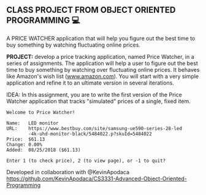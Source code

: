 ## CLASS PROJECT FROM OBJECT ORIENTED PROGRAMMING :computer:

A PRICE WATCHER application that will help you figure out the best time to buy something by watching fluctuating online prices.

**PROJECT:** develop a price tracking application, named
Price Watcher, in a series of assignments. The application
will help a user to figure out the best time to buy something by
watching over fluctuating online prices. It behaves like Amazon's wish
list (www.amazon.com). You will start with a very simple application
and refine it to an ultimate version in several iterations.

IDEA: In this assignment, you are to write the first version of the Price
Watcher application that tracks "simulated" prices of a single, fixed
item. 

    Welcome to Price Watcher!

    Name:   LED monitor
    URL:    https://www.bestbuy.com/site/samsung-ue590-series-28-led
            -4k-uhd-monitor-black/5484022.p?skuId=5484022
    Price:  $61.13
    Change: 0.00%
    Added:  08/25/2018 ($61.13)

    Enter 1 (to check price), 2 (to view page), or -1 to quit? 

Developed in collaboration with @KevinApodaca
https://github.com/KevinApodaca/CS3331-Advanced-Object-Oriented-Programming
